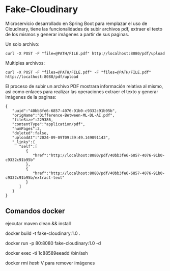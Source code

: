 # Fake-Cloudinary
Microservicio desarrollado en Spring Boot para remplazar el uso de Cloudinary, 
tiene las funcionalidades de subir archivos pdf, extraer el texto de los mismos y 
generar imágenes a partir de sus paginas.

Un solo archivo:
```
curl -X POST -F "file=@PATH/FILE.pdf" http://localhost:8080/pdf/upload
```

Multiples archivos:
```
curl -X POST -F "files=@PATH/FILE.pdf" -F "files=@PATH/FILE.pdf" http://localhost:8080/pdf/upload
```

El proceso de subir un archivo PDF mostrara información relativa al mismo, asi como enlaces para 
realizar las operaciones extraer el texto y generar imágenes de la paginas: 
```
{
   "uuid":"40bb3fe6-6857-4076-91b0-c9332c91b95b",
   "origName":"Difference-Between-ML-DL-AI.pdf",
   "fileSize":229386,
   "contentType":"application/pdf",
   "numPages":3,
   "deleted":false,
   "uploadAt":"2024-09-09T09:39:49.149091143",
   "_links":{
      "self":[
         {
            "href":"http://localhost:8080/pdf/40bb3fe6-6857-4076-91b0-c9332c91b95b"
         },
         {
            "href":"http://localhost:8080/pdf/40bb3fe6-6857-4076-91b0-c9332c91b95b/extract-text"
         }
      ]
   }
}
```

## Comandos docker

ejecutar maven clean && install

docker build -t fake-cloudinary:1.0 .

docker run -p 80:8080 fake-cloudinary:1.0 -d

docker exec -ti 1c88589eeadd /bin/ash

docker rmi _hash_ V para remover imágenes
